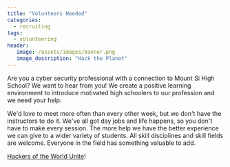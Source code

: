 ```yaml
---
title: "Volunteers Needed"
categories:
  - recruiting
tags:
  - volunteering
header:
   image: /assets/images/banner.png
   image_description: "Hack the Planet"
---
```

Are you a cyber security professional with a connection to Mount Si High School? We want to hear from you! We create a positive learning environment to introduce motivated high schoolers to our profession and we need your help. 

We'd love to meet more often than every other week, but we don't have the instructors to do it. We've all got day jobs and life happens, so you don't have to make every session. The more help we have the better experience we can give to a wider variety of students. All skill disciplines and skill fields are welcome. Everyone in the field has something valuable to add. 

[Hackers of the World Unite](https://www.youtube.com/watch?v=l6gXhPFHRDo)!